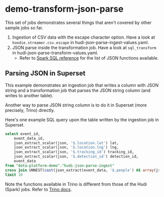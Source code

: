 # demo-transform-json-parse

This set of jobs demonstrates several things that aren't covered by other sample jobs so far.

1. Ingestion of CSV data with the escape character option. Have a look at `hoodie.streamer.csv.escape` in hudi-json-parse-ingest-values.yaml.
2. JSON parse inside the transformation job. Have a look at `sql_transform` in hudi-json-parse-transform-values.yaml.
    - Refer to [Spark SQL reference](https://spark.apache.org/docs/latest/sql-ref-functions-builtin.html#:~:text=JSON%20Functions) for the list of JSON functions available.

## Parsing JSON in Superset

This example demonstrates an ingestion job that writes a column with JSON string and a transformation job that parses the JSON string column (and writes to another table).

Another way to parse JSON string column is to do it in Superset (more precisely, Trino) directly.

Here's one example SQL query upon the table written by the ingestion job in Superset.

```sql
select event_id, 
    event_data_id, 
    json_extract_scalar(json, '$.location.lat') lat,
    json_extract_scalar(json, '$.location.lng') lng,
    json_extract_scalar(json, '$.tracking_id') tracking_id,
    json_extract_scalar(json, '$.detection_id') detection_id,
    event_data
from "data-platform-demo"."hudi-json-parse-ingest"
cross join UNNEST(cast(json_extract(event_data, '$.people') AS array(json)) ) as t(json)
limit 10
```

Note the functions available in Trino is different from those of the Hudi (Spark) jobs.
Refer to [Trino docs](https://trino.io/docs/current/functions/json.html).
